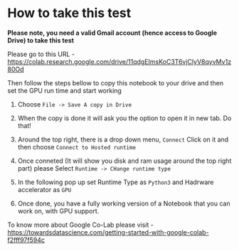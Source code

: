 # How to take this test

__Please note, you need a valid Gmail account (hence access to Google Drive) to take this test__

Please go to this URL - https://colab.research.google.com/drive/11qdgEImsKoC3T6vjClyV8qyvMv1z80Od

Then follow the steps bellow to copy this notebook to your drive and then set the GPU run time and start working


1. Choose `File -> Save A copy in Drive`

2. When the copy is done it will ask you the option to open it in new tab. Do that!

3. Around the top right, there is a drop down menu, `Connect` Click on it and then choose `Connect to Hosted runtime`

4. Once conneted (It will show you disk and ram usage around the top right part) please Select `Runtime -> CHange runtime type`

5. In the following pop up set Runtime Type as `Python3` and Hadrware accelerator as `GPU`

6. Once done, you have a fully working version of a Notebook that you can work on, with GPU support.


To know more about Google Co-Lab please visit - https://towardsdatascience.com/getting-started-with-google-colab-f2fff97f594c
